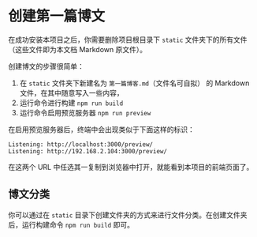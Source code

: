 # 创建第一篇博文

在成功安装本项目之后，你需要删除项目根目录下 ``static`` 文件夹下的所有文件（这些文件即为本文档 Markdown 原文件）。

创建博文的步骤很简单：

1. 在 ``static`` 文件夹下新建名为 ``第一篇博客.md``（文件名可自拟） 的 Markdown 文件，在其中随意写入一些内容，
2. 运行命令进行构建 ``npm run build``
3. 运行命令启用预览服务器 ``npm run preview``

在启用预览服务器后，终端中会出现类似于下面这样的标识：
```
Listening: http://localhost:3000/preview/
Listening: http://192.168.2.104:3000/preview/
```
在这两个 URL 中任选其一复制到浏览器中打开，就能看到本项目的前端页面了。

## 博文分类

你可以通过在 ``static`` 目录下创建文件夹的方式来进行文件分类。在创建文件夹后，运行构建命令 ``npm run build`` 即可。
